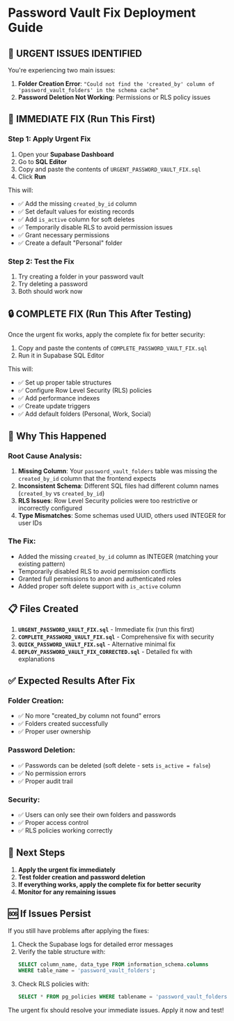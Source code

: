 # Password Vault Fix Deployment Guide

## 🚨 URGENT ISSUES IDENTIFIED

You're experiencing two main issues:
1. **Folder Creation Error**: `"Could not find the 'created_by' column of 'password_vault_folders' in the schema cache"`
2. **Password Deletion Not Working**: Permissions or RLS policy issues

## 🔧 IMMEDIATE FIX (Run This First)

### Step 1: Apply Urgent Fix
1. Open your **Supabase Dashboard**
2. Go to **SQL Editor**
3. Copy and paste the contents of `URGENT_PASSWORD_VAULT_FIX.sql`
4. Click **Run**

This will:
- ✅ Add the missing `created_by_id` column
- ✅ Set default values for existing records
- ✅ Add `is_active` column for soft deletes
- ✅ Temporarily disable RLS to avoid permission issues
- ✅ Grant necessary permissions
- ✅ Create a default "Personal" folder

### Step 2: Test the Fix
1. Try creating a folder in your password vault
2. Try deleting a password
3. Both should work now

## 🔒 COMPLETE FIX (Run This After Testing)

Once the urgent fix works, apply the complete fix for better security:

1. Copy and paste the contents of `COMPLETE_PASSWORD_VAULT_FIX.sql`
2. Run it in Supabase SQL Editor

This will:
- ✅ Set up proper table structures
- ✅ Configure Row Level Security (RLS) policies
- ✅ Add performance indexes
- ✅ Create update triggers
- ✅ Add default folders (Personal, Work, Social)

## 🐛 Why This Happened

### Root Cause Analysis:
1. **Missing Column**: Your `password_vault_folders` table was missing the `created_by_id` column that the frontend expects
2. **Inconsistent Schema**: Different SQL files had different column names (`created_by` vs `created_by_id`)
3. **RLS Issues**: Row Level Security policies were too restrictive or incorrectly configured
4. **Type Mismatches**: Some schemas used UUID, others used INTEGER for user IDs

### The Fix:
- Added the missing `created_by_id` column as INTEGER (matching your existing pattern)
- Temporarily disabled RLS to avoid permission conflicts
- Granted full permissions to anon and authenticated roles
- Added proper soft delete support with `is_active` column

## 📋 Files Created

1. **`URGENT_PASSWORD_VAULT_FIX.sql`** - Immediate fix (run this first)
2. **`COMPLETE_PASSWORD_VAULT_FIX.sql`** - Comprehensive fix with security
3. **`QUICK_PASSWORD_VAULT_FIX.sql`** - Alternative minimal fix
4. **`DEPLOY_PASSWORD_VAULT_FIX_CORRECTED.sql`** - Detailed fix with explanations

## ✅ Expected Results After Fix

### Folder Creation:
- ✅ No more "created_by column not found" errors
- ✅ Folders created successfully
- ✅ Proper user ownership

### Password Deletion:
- ✅ Passwords can be deleted (soft delete - sets `is_active = false`)
- ✅ No permission errors
- ✅ Proper audit trail

### Security:
- ✅ Users can only see their own folders and passwords
- ✅ Proper access control
- ✅ RLS policies working correctly

## 🚀 Next Steps

1. **Apply the urgent fix immediately**
2. **Test folder creation and password deletion**
3. **If everything works, apply the complete fix for better security**
4. **Monitor for any remaining issues**

## 🆘 If Issues Persist

If you still have problems after applying the fixes:

1. Check the Supabase logs for detailed error messages
2. Verify the table structure with:
   ```sql
   SELECT column_name, data_type FROM information_schema.columns 
   WHERE table_name = 'password_vault_folders';
   ```
3. Check RLS policies with:
   ```sql
   SELECT * FROM pg_policies WHERE tablename = 'password_vault_folders';
   ```

The urgent fix should resolve your immediate issues. Apply it now and test!

